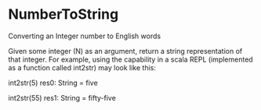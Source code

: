 # NumberToString
Converting an Integer number to English words 

Given some integer (N) as an argument, return a string representation of that integer.
For example, using the capability in a scala REPL (implemented as a function called int2str) may look like this:

int2str(5)
res0: String = five

int2str(55)
res1: String = fifty-five
